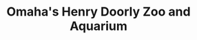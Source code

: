 ---
layout: repo
title: "Omaha's Henry Doorly Zoo and Aquarium"
id: 11556
permalink: repos/11556/
---